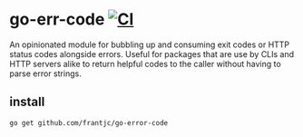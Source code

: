 # go-err-code [![CI](https://github.com/frantjc/go-error-code/actions/workflows/push.yml/badge.svg?branch=main&event=push)](https://github.com/frantjc/go-error-code/actions)

An opinionated module for bubbling up and consuming exit codes or HTTP status codes alongside errors. Useful for packages that are use by CLIs and HTTP servers alike to return helpful codes to the caller without having to parse error strings.

## install

```sh
go get github.com/frantjc/go-error-code
```
